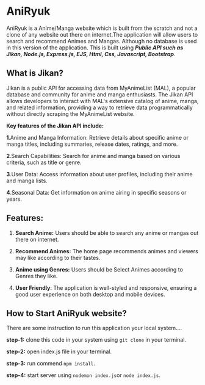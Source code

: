 # AniRyuk

AniRyuk is a Anime/Manga website which is built from the scratch and not a clone of any website out there on internet.The application will allow users to search and recommend Animes and Mangas. Although no database is used in this version of the application. 
This is built using **_Public API such as Jikan, Node.js, Express.js, EJS, Html, Css, Javascript, Bootstrap_**.

## What is **Jikan**?
Jikan is a public API for accessing data from MyAnimeList (MAL), a popular database and community for anime and manga enthusiasts. The Jikan API allows developers to interact with MAL's extensive catalog of anime, manga, and related information, providing a way to retrieve data programmatically without directly scraping the MyAnimeList website.

**Key features of the Jikan API include:**

**1**.Anime and Manga Information: Retrieve details about specific anime or manga titles, including summaries, release dates, ratings, and more.

**2**.Search Capabilities: Search for anime and manga based on various criteria, such as title or genre.

**3**.User Data: Access information about user profiles, including their anime and manga lists.

**4**.Seasonal Data: Get information on anime airing in specific seasons or years.

## Features:
1. **Search Anime:** Users should be able to search any anime or mangas out there on internet.

2. **Recommend Animes:** The home page recommends animes and viewers may like according to their tastes.

3. **Anime using Genres:** Users should be Select Animes according to Genres they like.

3. **User Friendly**: The application is well-styled and responsive, ensuring a good user experience on both desktop and mobile devices.

## How to Start AniRyuk website?

There are some instruction to run this application your local system....

**step-1:** clone this code in your system using `git clone` in your terminal.

**step-2:** open index.js file in your terminal.

**step-3:** run commend `npm install`.

**step-4:** start server using `nodemon index.js`or `node index.js`.

